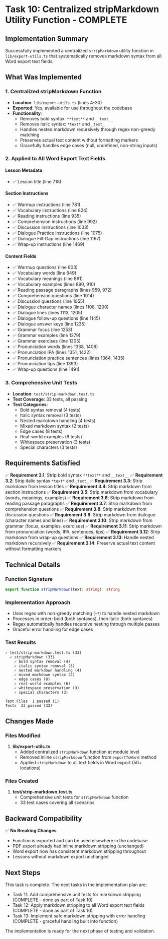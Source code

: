 # Task 10: Centralized stripMarkdown Utility Function - COMPLETE

## Implementation Summary

Successfully implemented a centralized `stripMarkdown` utility function in `lib/export-utils.ts` that systematically removes markdown syntax from all Word export text fields.

## What Was Implemented

### 1. Centralized stripMarkdown Function
- **Location**: `lib/export-utils.ts` (lines 4-30)
- **Exported**: Yes, available for use throughout the codebase
- **Functionality**:
  - Removes bold syntax: `**text**` and `__text__`
  - Removes italic syntax: `*text*` and `_text_`
  - Handles nested markdown recursively through regex non-greedy matching
  - Preserves actual text content without formatting markers
  - Gracefully handles edge cases (null, undefined, non-string inputs)

### 2. Applied to All Word Export Text Fields

#### Lesson Metadata
- ✅ Lesson title (line 718)

#### Section Instructions
- ✅ Warmup instructions (line 781)
- ✅ Vocabulary instructions (line 824)
- ✅ Reading instructions (line 935)
- ✅ Comprehension instructions (line 992)
- ✅ Discussion instructions (line 1033)
- ✅ Dialogue Practice instructions (line 1075)
- ✅ Dialogue Fill-Gap instructions (line 1167)
- ✅ Wrap-up instructions (line 1469)

#### Content Fields
- ✅ Warmup questions (line 803)
- ✅ Vocabulary words (line 849)
- ✅ Vocabulary meanings (line 861)
- ✅ Vocabulary examples (lines 890, 910)
- ✅ Reading passage paragraphs (lines 959, 972)
- ✅ Comprehension questions (line 1014)
- ✅ Discussion questions (line 1055)
- ✅ Dialogue character names (lines 1108, 1200)
- ✅ Dialogue lines (lines 1113, 1205)
- ✅ Dialogue follow-up questions (line 1145)
- ✅ Dialogue answer keys (line 1235)
- ✅ Grammar focus (line 1253)
- ✅ Grammar examples (line 1279)
- ✅ Grammar exercises (line 1305)
- ✅ Pronunciation words (lines 1338, 1409)
- ✅ Pronunciation IPA (lines 1351, 1422)
- ✅ Pronunciation practice sentences (lines 1364, 1435)
- ✅ Pronunciation tips (line 1393)
- ✅ Wrap-up questions (line 1491)

### 3. Comprehensive Unit Tests
- **Location**: `test/strip-markdown.test.ts`
- **Test Coverage**: 33 tests, all passing
- **Test Categories**:
  - Bold syntax removal (4 tests)
  - Italic syntax removal (3 tests)
  - Nested markdown handling (4 tests)
  - Mixed markdown syntax (2 tests)
  - Edge cases (8 tests)
  - Real-world examples (6 tests)
  - Whitespace preservation (3 tests)
  - Special characters (3 tests)

## Requirements Satisfied

✅ **Requirement 3.1**: Strip bold syntax `**text**` and `__text__`
✅ **Requirement 3.2**: Strip italic syntax `*text*` and `_text_`
✅ **Requirement 3.3**: Strip markdown from lesson titles
✅ **Requirement 3.4**: Strip markdown from section instructions
✅ **Requirement 3.5**: Strip markdown from vocabulary (words, meanings, examples)
✅ **Requirement 3.6**: Strip markdown from reading passage paragraphs
✅ **Requirement 3.7**: Strip markdown from comprehension questions
✅ **Requirement 3.8**: Strip markdown from discussion questions
✅ **Requirement 3.9**: Strip markdown from dialogue (character names and lines)
✅ **Requirement 3.10**: Strip markdown from grammar (focus, examples, exercises)
✅ **Requirement 3.11**: Strip markdown from pronunciation (words, IPA, sentences, tips)
✅ **Requirement 3.12**: Strip markdown from wrap-up questions
✅ **Requirement 3.13**: Handle nested markdown recursively
✅ **Requirement 3.14**: Preserve actual text content without formatting markers

## Technical Details

### Function Signature
```typescript
export function stripMarkdown(text: string): string
```

### Implementation Approach
- Uses regex with non-greedy matching (`+?`) to handle nested markdown
- Processes in order: bold (both syntaxes), then italic (both syntaxes)
- Regex automatically handles recursive nesting through multiple passes
- Graceful error handling for edge cases

### Test Results
```
✓ test/strip-markdown.test.ts (33)
  ✓ stripMarkdown (33)
    ✓ bold syntax removal (4)
    ✓ italic syntax removal (3)
    ✓ nested markdown handling (4)
    ✓ mixed markdown syntax (2)
    ✓ edge cases (8)
    ✓ real-world examples (6)
    ✓ whitespace preservation (3)
    ✓ special characters (3)

Test Files  1 passed (1)
Tests  33 passed (33)
```

## Changes Made

### Files Modified
1. **lib/export-utils.ts**
   - Added centralized `stripMarkdown` function at module level
   - Removed inline `stripMarkdown` function from `exportToWord` method
   - Applied `stripMarkdown` to all text fields in Word export (50+ locations)

### Files Created
1. **test/strip-markdown.test.ts**
   - Comprehensive unit tests for `stripMarkdown` function
   - 33 test cases covering all scenarios

## Backward Compatibility

✅ **No Breaking Changes**
- Function is exported and can be used elsewhere in the codebase
- PDF export already had inline markdown stripping (unchanged)
- Word export now has consistent markdown stripping throughout
- Lessons without markdown export unchanged

## Next Steps

This task is complete. The next tasks in the implementation plan are:
- Task 11: Add comprehensive unit tests for markdown stripping (COMPLETE - done as part of Task 10)
- Task 12: Apply markdown stripping to all Word export text fields (COMPLETE - done as part of Task 10)
- Task 13: Implement safe markdown stripping with error handling (COMPLETE - graceful handling built into function)

The implementation is ready for the next phase of testing and validation.
